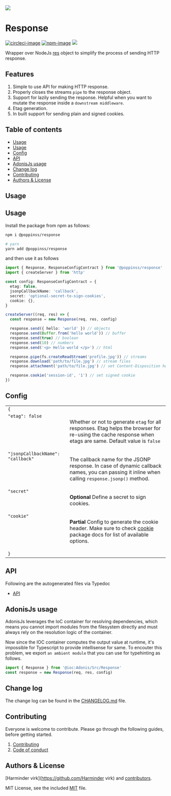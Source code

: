 <img src="https://res.cloudinary.com/adonisjs/image/upload/q_100/v1557762307/poppinss_iftxlt.jpg" max-width="600px">

# Response
[![circleci-image]][circleci-url] [![npm-image]][npm-url] ![](https://img.shields.io/badge/Typescript-294E80.svg?style=for-the-badge&logo=typescript)

Wrapper over NodeJs [res](https://nodejs.org/dist/latest/docs/api/http.html#http_class_http_serverresponse) object to simplify the process of sending HTTP response.

## Features
1. Simple to use API for making HTTP response.
2. Properly closes the streams `pipe` to the response object.
3. Support for lazily sending the response. Helpful when you want to mutate the response inside a `downstream middleware`.
4. Etag generation.
5. In built support for sending plain and signed cookies.

<!-- START doctoc generated TOC please keep comment here to allow auto update -->
<!-- DON'T EDIT THIS SECTION, INSTEAD RE-RUN doctoc TO UPDATE -->
## Table of contents

- [Usage](#usage)
- [Usage](#usage-1)
- [Config](#config)
- [API](#api)
- [AdonisJs usage](#adonisjs-usage)
- [Change log](#change-log)
- [Contributing](#contributing)
- [Authors & License](#authors--license)

<!-- END doctoc generated TOC please keep comment here to allow auto update -->

## Usage
## Usage
Install the package from npm as follows:

```sh
npm i @poppinss/response

# yarn
yarn add @poppinss/response
```

and then use it as follows

```ts
import { Response, ResponseConfigContract } from '@poppinss/response'
import { createServer } from 'http'

const config: ResponseConfigContract = {
  etag: false,
  jsonpCallbackName: 'callback',
  secret: 'optional-secret-to-sign-cookies',
  cookie: {},
}

createServer((req, res) => {
  const response = new Response(req, res, config)

  response.send({ hello: 'world' }) // objects
  response.send(Buffer.from('hello world')) // buffer
  response.send(true) // boolean
  response.send(10) // numbers
  response.send('<p> Hello world </p>') // html

  response.pipe(fs.createReadStream('profile.jpg')) // streams
  response.download('path/to/file.jpg') // stream files
  response.attachment('path/to/file.jpg') // set Content-Disposition header

  response.cookie('session-id', '1') // set signed cookie
})
```

## Config
<table>
  <tr>
    <td colspan="2"><code>{</code></td>
  </tr>
  <tr>
    <td valign="top"><code>"etag": false</code></td>
    <td>
      <p>
      Whether or not to generate <code>etag</code> for all responses. Etag helps the browser for re-using the cache response when etags are same.
      Default value is <code>false</code>
      </p>
    </td>
  </tr>
  <tr>
    <td valign="top"><code>"jsonpCallbackName": "callback"</code></td>
    <td>
      <p>
      The callback name for the JSONP response. In case of dynamic callback names, you can passing it inline when calling <code>response.jsonp()</code> method.
      </p>
    </td>
  </tr>
  <tr>
    <td valign="top"><code>"secret"</code></td>
    <td>
      <p>
        <strong>Optional</strong> Define a secret to sign cookies. </p>
    </td>
  </tr>
  <tr>
    <td valign="top"><code>"cookie"</code></td>
    <td>
      <p>
      <strong>Partial</strong> Config to generate the cookie header. Make sure to check <a href="https://www.npmjs.com/package/cookie">cookie</a> package docs for list of available options.
      </p>
    </td>
  </tr>
  <tr>
    <td colspan="2"><code>}</code></td>
  </tr>
</table>

## API
Following are the autogenerated files via Typedoc

* [API](docs/README.md)

## AdonisJs usage
AdonisJs leverages the IoC container for resolving dependencies, which means you cannot import modules from the filesystem directly and must always rely on the resolution logic of the container.

Now since the IOC container computes the output value at runtime, it's impossible for Typescript to provide intellisense for same. To encouter this problem, we export `an ambient module` that you can use for typehinting as follows.

```ts
import { Response } from '@ioc:Adonis/Src/Response'
const response = new Response(req, res, config)
```

## Change log

The change log can be found in the [CHANGELOG.md](CHANGELOG.md) file.

## Contributing

Everyone is welcome to contribute. Please go through the following guides, before getting started.

1. [Contributing](https://adonisjs.com/contributing)
2. [Code of conduct](https://adonisjs.com/code-of-conduct)


## Authors & License
[Harminder virk](https://github.com/Harminder virk) and [contributors](https://github.com/poppinss/response/graphs/contributors).

MIT License, see the included [MIT](LICENSE.md) file.

[circleci-image]: https://img.shields.io/circleci/project/github/poppinss/response/master.svg?style=for-the-badge&logo=circleci
[circleci-url]: https://circleci.com/gh/poppinss/response "circleci"

[npm-image]: https://img.shields.io/npm/v/@poppinss/response.svg?style=for-the-badge&logo=npm
[npm-url]: https://npmjs.org/package/@poppinss/response "npm"
